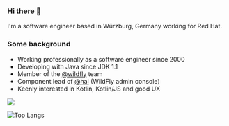 ### Hi there 👋

I'm a software engineer based in Würzburg, Germany working for Red Hat.

### Some background

- Working professionally as a software engineer since 2000
- Developing with Java since JDK 1.1
- Member of the [@wildfly](https://github.com/wildfly) team
- Component lead of [@hal](https://github.com/hal) (WildFly admin console)
- Keenly interested in Kotlin, Kotlin/JS and good UX

<picture>
  <source 
    srcset="https://github-readme-stats.vercel.app/api?username=hpehl&show_icons=true&theme=dark"
    media="(prefers-color-scheme: dark)"
  />
  <source
    srcset="https://github-readme-stats.vercel.app/api?username=hpehl&show_icons=true"
    media="(prefers-color-scheme: light), (prefers-color-scheme: no-preference)"
  />
  <img src="https://github-readme-stats.vercel.app/api?username=hpehl&show_icons=true" />
</picture>

![Top Langs](https://github-readme-stats.vercel.app/api/top-langs/?username=hpehl&layout=compact&langs_count=8)

<!--
**hpehl/hpehl** is a ✨ _special_ ✨ repository because its `README.md` (this file) appears on your GitHub profile.

Here are some ideas to get you started:

- 🔭 I’m currently working on ...
- 🌱 I’m currently learning ...
- 👯 I’m looking to collaborate on ...
- 🤔 I’m looking for help with ...
- 💬 Ask me about ...
- 📫 How to reach me: ...
- 😄 Pronouns: ...
- ⚡ Fun fact: ...
-->
